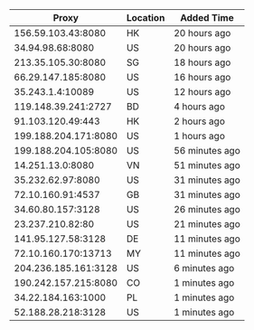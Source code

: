 | Proxy | Location | Added Time |
|---------|----------|------------|
| 156.59.103.43:8080 | HK | 20 hours ago |
| 34.94.98.68:8080 | US | 20 hours ago |
| 213.35.105.30:8080 | SG | 18 hours ago |
| 66.29.147.185:8080 | US | 16 hours ago |
| 35.243.1.4:10089 | US | 12 hours ago |
| 119.148.39.241:2727 | BD | 4 hours ago |
| 91.103.120.49:443 | HK | 2 hours ago |
| 199.188.204.171:8080 | US | 1 hours ago |
| 199.188.204.105:8080 | US | 56 minutes ago |
| 14.251.13.0:8080 | VN | 51 minutes ago |
| 35.232.62.97:8080 | US | 31 minutes ago |
| 72.10.160.91:4537 | GB | 31 minutes ago |
| 34.60.80.157:3128 | US | 26 minutes ago |
| 23.237.210.82:80 | US | 21 minutes ago |
| 141.95.127.58:3128 | DE | 11 minutes ago |
| 72.10.160.170:13713 | MY | 11 minutes ago |
| 204.236.185.161:3128 | US | 6 minutes ago |
| 190.242.157.215:8080 | CO | 1 minutes ago |
| 34.22.184.163:1000 | PL | 1 minutes ago |
| 52.188.28.218:3128 | US | 1 minutes ago |
